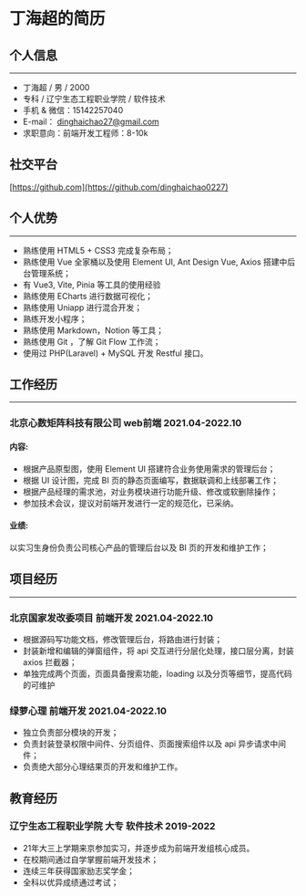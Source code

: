 # 丁海超的简历
## 个人信息
----
* 丁海超 / 男 / 2000
* 专科 / 辽宁生态工程职业学院 / 软件技术
* 手机 & 微信：15142257040
* E-mail： dinghaichao27@gmail.com
* 求职意向：前端开发工程师：8-10k
## 社交平台
[https://github.com](https://github.com/dinghaichao0227)

## 个人优势
---
* 熟练使用 HTML5 + CSS3 完成复杂布局；
* 熟练使用 Vue  全家桶以及使用 Element UI, Ant Design Vue, Axios 搭建中后台管理系统；
* 有 Vue3, Vite, Pinia  等工具的使用经验
* 熟练使用 ECharts  进行数据可视化；
* 熟练使用 Uniapp  进行混合开发；
* 熟练开发小程序；
* 熟练使用 Markdown，Notion  等工具；
* 熟练使用 Git ，了解 Git Flow  工作流；
* 使用过 PHP(Laravel) + MySQL  开发 Restful  接口。
## 工作经历
---
### 北京心数矩阵科技有限公司 web前端 2021.04-2022.10
#### 内容:
* 根据产品原型图，使用 Element UI 搭建符合业务使用需求的管理后台；
* 根据 UI 设计图，完成 BI 页的静态页面编写，数据联调和上线部署工作；
* 根据产品经理的需求池，对业务模块进行功能升级、修改或软删除操作；
* 参加技术会议，提议对前端开发进行一定的规范化，已采纳。
#### 业绩:
以实习生身份负责公司核心产品的管理后台以及 BI 页的开发和维护工作；


## 项目经历
---
### 北京国家发改委项目 前端开发 2021.04-2022.10
* 根据源码写功能文档，修改管理后台，将路由进行封装；
* 封装新增和编辑的弹窗组件，将 api 交互进行分层化处理，接口层分离，封装 axios 拦截器；
* 单独完成两个页面，页面具备搜索功能，loading 以及分页等细节，提高代码的可维护
### 绿萝心理 前端开发 2021.04-2022.10
* 独立负责部分模块的开发；
* 负责封装登录权限中间件、分页组件、页面搜索组件以及 api 异步请求中间件；
* 负责绝大部分心理结果页的开发和维护工作。
## 教育经历
### 辽宁生态工程职业学院 大专 软件技术 2019-2022
* 21年大三上学期来京参加实习，并逐步成为前端开发组核心成员。
* 在校期间通过自学掌握前端开发技术；
* 连续三年获得国家励志奖学金；
* 全科以优异成绩通过考试；
